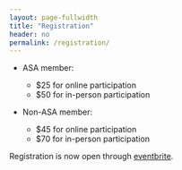 ```yaml
---
layout: page-fullwidth
title: "Registration"
header: no
permalink: /registration/
---
```



- ASA member:
    - $25 for online participation
    - $50 for in-person participation 

- Non-ASA member:
    - $45 for online participation
    - $70 for in-person participation 


Registration is now open through [eventbrite](https://www.eventbrite.com/e/21st-annual-asa-connecticut-chapter-mini-conference-tickets-533772978347). 
